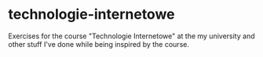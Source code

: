 # technologie-internetowe

Exercises for the course "Technologie Internetowe" at the my university and other stuff I've done while being inspired by the course.
